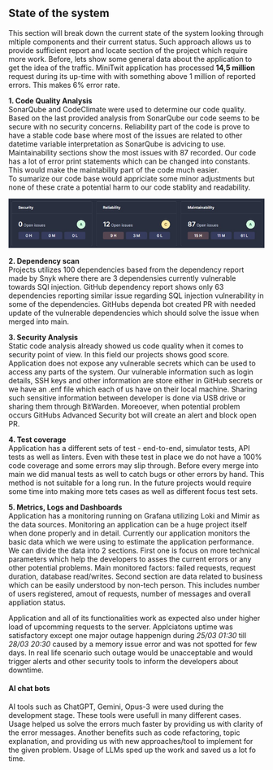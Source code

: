 ## State of the system

This section will break down the current state of the system looking through mltiple components and their current status. Such approach allows us to provide sufficient report and locate section of the project which require more work. Before, lets show some general data about the application to get the idea of the traffic. MiniTwit application has processed **14,5 million** request during its up-time with with something above 1 million of reported errors. This makes 6% error rate.

**1. Code Quality Analysis**  
SonarQube and CodeClimate were used to determine our code quality. Based on the last provided analysis from SonarQube our code seems to be secure with no security concerns. Reliability part of the code is prove to have a stable code base where most of the issues are related to other datetime variable interpretation as SonarQube is advicing to use. Maintainability sections show the most issues with 87 recorded. Our code has a lot of error print statements which can be changed into constants. This would make the maintability part of the code much easier.  
To sumarize our code base would appriciate some minor adjustments but none of these crate a potential harm to our code stablity and readability. 

![SonarQube general stats](images/SonarQube-stats.jpg)  

**2. Dependency scan**  
Projects utilizes 100 dependencies based from the dependency report made by  Snyk where there are 3 dependensies currently vulnerable towards SQl injection. GitHub dependency report shows only 63 dependencies reporting similar issue regarding SQL injection vulnerability in some of the dependencies. GitHubs dependa bot created PR with needed update of the vulnerable dependencies which should solve the issue when merged into main. 

**3. Security Analysis**  
Static code analysis already showed us code quality when it comes to security point of view. In this field our projects shows good score. Application does not expose any vulnerable secrets which can be used to access any parts of the system. Our vulnerable information such as login details, SSH keys and other information are store either in GitHub secrets or we have an .enf file which each of us have on their local machine. Sharing such sensitive information between developer is done via USB drive or sharing them through BitWarden. Moreoever, when potential problem occurs GitHubs Advanced Security bot will create an alert and block open PR. 

**4. Test coverage**  
Application has a different sets of test - end-to-end, simulator tests, API tests as well as linters. Even with these test in place we do not have a 100% code coverage and some errors may slip through. Before every merge into main we did manual tests as well to catch bugs or other errors by hand. This method is not suitable for a long run. In the future projects would require some time into making more tets cases as well as different focus test sets.

**5. Metrics, Logs and Dashboards**  
Application has a monitoring running on Grafana utilizing Loki and Mimir as the data sources. Monitoring an application can be a huge project itself when done properly and in detail. Currently our application monitors the basic data which we were using to estimate the application performance. We can divide the data into 2 sections. First one is focus on more technical parameters which help the developers to asses the current errors or any other potential problems. Main monitored factors: failed requests, request duration, database read/writes. Second section are data related to business which can be easily understood by non-tech person. This includes number of users registered, amout of requests, number of messages and overall appliation status. 

Application and all of its functionalities work as expected also under higher load of upcomming requests to the server. Applciatons uptime was satisfactory except one major outage happenign during *25/03 01:30* till *28/03 20:30* caused by a memory issue error and was not spotted for few days. In real life scenario such outage would be unacceptable and would trigger alerts and other security tools to inform the developers about downtime. 

#### AI chat bots
AI tools such as ChatGPT, Gemini, Opus-3 were used during the development stage. These tools were usefull in many different cases. Usage helped us solve the errors much faster by providing us with clarity of the error messages. Another benefits such as code refactoring, topic explanation, and providing us with new approaches/tool to implement for the given problem. Usage of LLMs sped up the work and saved us a lot fo time. 

